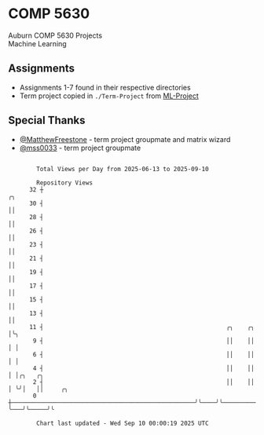 # COMP 5630
Auburn COMP 5630 Projects  
Machine Learning

## Assignments
- Assignments 1-7 found in their respective directories
- Term project copied in `./Term-Project` from [ML-Project](https://github.com/wumphlett/ML-Project)

## Special Thanks
- [@MatthewFreestone](https://github.com/MatthewFreestone) - term project groupmate and matrix wizard
- [@mss0033](https://github.com/mss0033) - term project groupmate

```

        Total Views per Day from 2025-06-13 to 2025-09-10

        Repository Views
      32 ┼                                                                        ╭╮
      30 ┤                                                                        ││
      28 ┤                                                                        ││
      26 ┤                                                                        ││
      23 ┤                                                                        ││
      21 ┤                                                                        ││
      19 ┤                                                                        ││
      17 ┤                                                                        ││
      15 ┤                                                                        ││
      13 ┤                                                                        ││
      11 ┤                                                    ╭╮    ╭╮            │╰╮
       9 ┤                                                    ││    ││            │ │
       6 ┤                                                    ││    ││            │ │
       4 ┤                                                    ││    ││            │ │╭╮   ╭╮
       2 ┤                                                    ││    ││            │ ╰╯│   ││     ╭╮
       0 ┼────────────────────────────────────────────────────╯╰────╯╰────────────╯   ╰───╯╰─────╯╰

        Chart last updated - Wed Sep 10 00:00:19 2025 UTC
        
```
